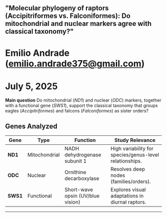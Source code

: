 ## "Molecular phylogeny of raptors (Accipitriformes vs. Falconiformes): Do mitochondrial and nuclear markers agree with classical taxonomy?"
# Emilio Andrade (emilio.andrade375@gmail.com)
# July 5, 2025 

**Main question** 
Do mitochondrial (*ND1*) and nuclear (*ODC*) markers, together with a functional gene (*SWS1*), support the classical taxonomy that groups eagles (*Accipitriformes*) and falcons (*Falconiformes*) as sister orders?

## **Genes Analyzed**
| Gene      | Type          | Function                                  | Study Relevance                          |
|-----------|---------------|------------------------------------------|------------------------------------------|
| **ND1**   | Mitochondrial | NADH dehydrogenase subunit 1             | High variability for species/genus-level relationships. |
| **ODC**    | Nuclear       | Ornithine decarboxylase                  | Resolves deep nodes (families/orders).   |
| **SWS1**  | Functional    | Short-wave opsin (UV/blue vision)        | Explores visual adaptations in diurnal raptors. |

---
